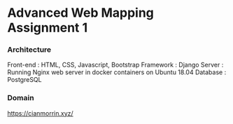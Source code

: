 # Advanced Web Mapping Assignment 1 

### Architecture
Front-end : HTML, CSS, Javascript, Bootstrap
Framework : Django
Server : Running Nginx web server in docker containers on Ubuntu 18.04
Database : PostgreSQL

### Domain
https://cianmorrin.xyz/
